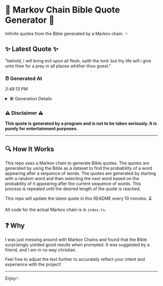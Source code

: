 # 📖 Markov Chain Bible Quote Generator 📖

Infinite quotes from the Bible generated by a Markov chain. ✨

## ✨ Latest Quote ✨
"behold, i will bring evil upon all flesh, saith the lord: but thy life will i give unto thee for a prey in all places whither thou goest."

### ⏰ Generated At
*3:48:13 PM*

<details>
    <summary>🛠️ Generation Details</summary>
    <p>
        <strong>🌱 Seed:</strong> behold,<br>
        <strong>🔄 Iterations:</strong> 27<br>
        <strong>📜 Context History:</strong><br>[ behold, ]: i<br>[ behold,, i ]: will<br>[ behold,, i, will ]: bring<br>[ behold,, i, will, bring ]: evil<br>[ behold,, i, will, bring, evil ]: upon<br>[ behold,, i, will, bring, evil, upon ]: all<br>[ i, will, bring, evil, upon, all ]: flesh,<br>[ will, bring, evil, upon, all, flesh, ]: saith<br>[ bring, evil, upon, all, flesh,, saith ]: the<br>[ evil, upon, all, flesh,, saith, the ]: lord:<br>[ upon, all, flesh,, saith, the, lord: ]: but<br>[ all, flesh,, saith, the, lord:, but ]: thy<br>[ flesh,, saith, the, lord:, but, thy ]: life<br>[ saith, the, lord:, but, thy, life ]: will<br>[ the, lord:, but, thy, life, will ]: i<br>[ lord:, but, thy, life, will, i ]: give<br>[ but, thy, life, will, i, give ]: unto<br>[ thy, life, will, i, give, unto ]: thee<br>[ life, will, i, give, unto, thee ]: for<br>[ will, i, give, unto, thee, for ]: a<br>[ i, give, unto, thee, for, a ]: prey<br>[ give, unto, thee, for, a, prey ]: in<br>[ unto, thee, for, a, prey, in ]: all<br>[ thee, for, a, prey, in, all ]: places<br>[ for, a, prey, in, all, places ]: whither<br>[ a, prey, in, all, places, whither ]: thou<br>[ prey, in, all, places, whither, thou ]: goest.<br>
    </p>
</details>

### ⚠️ Disclaimer ⚠️
**This quote is generated by a program and is not to be taken seriously. It is purely for entertainment purposes.**

---

## 🔍 How It Works

This repo uses a Markov chain to generate Bible quotes. The quotes are generated by using the Bible as a dataset to find the probability of a word appearing after a sequence of words. The quotes are generated by starting with a random word and then selecting the next word based on the probability of it appearing after the current sequence of words. This process is repeated until the desired length of the quote is reached.

This repo will update the latest quote in this README every 10 minutes. ⏳

All code for the actual Markov chain is in `index.ts`.

## ❓ Why

I was just messing around with Markov Chains and found that the Bible surprisingly yielded good results when prompted. 
It was suggested by a friend, and I am in no way christian.

Feel free to adjust the text further to accurately reflect your intent and experience with the project!

---

*Enjoy*✨
